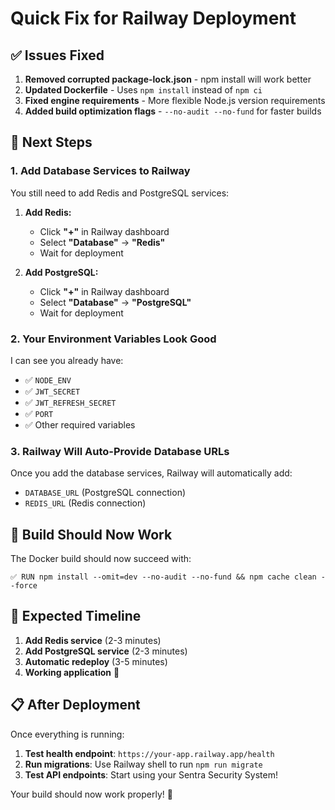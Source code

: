 # Quick Fix for Railway Deployment

## ✅ **Issues Fixed**

1. **Removed corrupted package-lock.json** - npm install will work better
2. **Updated Dockerfile** - Uses `npm install` instead of `npm ci` 
3. **Fixed engine requirements** - More flexible Node.js version requirements
4. **Added build optimization flags** - `--no-audit --no-fund` for faster builds

## 🚀 **Next Steps**

### **1. Add Database Services to Railway**
You still need to add Redis and PostgreSQL services:

1. **Add Redis:**
   - Click **"+"** in Railway dashboard
   - Select **"Database"** → **"Redis"**
   - Wait for deployment

2. **Add PostgreSQL:**
   - Click **"+"** in Railway dashboard  
   - Select **"Database"** → **"PostgreSQL"**
   - Wait for deployment

### **2. Your Environment Variables Look Good**
I can see you already have:
- ✅ `NODE_ENV`
- ✅ `JWT_SECRET`
- ✅ `JWT_REFRESH_SECRET`
- ✅ `PORT`
- ✅ Other required variables

### **3. Railway Will Auto-Provide Database URLs**
Once you add the database services, Railway will automatically add:
- `DATABASE_URL` (PostgreSQL connection)
- `REDIS_URL` (Redis connection)

## 🔧 **Build Should Now Work**

The Docker build should now succeed with:
```
✅ RUN npm install --omit=dev --no-audit --no-fund && npm cache clean --force
```

## 🎯 **Expected Timeline**

1. **Add Redis service** (2-3 minutes)
2. **Add PostgreSQL service** (2-3 minutes)
3. **Automatic redeploy** (3-5 minutes)
4. **Working application** 🚀

## 📋 **After Deployment**

Once everything is running:
1. **Test health endpoint**: `https://your-app.railway.app/health`
2. **Run migrations**: Use Railway shell to run `npm run migrate`
3. **Test API endpoints**: Start using your Sentra Security System!

Your build should now work properly! 🎉